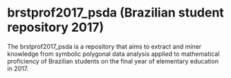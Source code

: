 # brstprof2017_psda (Brazilian student repository 2017)
The brstprof2017_psda is a repository that aims to extract and miner knowledge from symbolic polygonal data analysis applied to mathematical proficiency of Brazilian students on the final year of elementary education in 2017.
